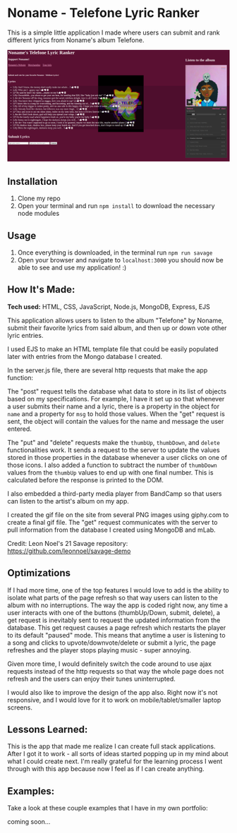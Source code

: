 
# Noname - Telefone Lyric Ranker
This is a simple little application I made where users can submit and rank different lyrics from Noname's album Telefone.

![alt tag](https://github.com/lpercivalDEV/noname-telefone-lyric-ranker/blob/master/nonamePreview.png)


## Installation
1. Clone my repo
2. Open your terminal and  run `npm install` to download the necessary node modules

## Usage
1. Once everything is downloaded, in the terminal run `npm run savage`
2. Open your browser and navigate to `localhost:3000` you should now be able to see and use my application! :)


## How It's Made:

**Tech used:** HTML, CSS, JavaScript, Node.js, MongoDB, Express, EJS

This application allows users to listen to the album "Telefone" by Noname, submit their favorite lyrics from said album, and then up or down vote other lyric entries.

I used EJS to make an HTML template file that could be easily populated later with entries from the Mongo database I created.

In the server.js file, there are several http requests that make the app function:


The "post" request tells the database what data to store in its list of objects based on my specifications. For example, I have it set up so that whenever a user submits their name and a lyric, there is a property in the object for `name` and a property for `msg` to hold those values. When the "get" request is sent, the object will contain the values for the name and message the user entered.

The "put" and "delete" requests make the `thumbUp`, `thumbDown`, and `delete` functionalities work. It sends a request to the server to update the values stored in those properties in the database whenever a user clicks on one of those icons. I also added a function to subtract the number of `thumbDown` values from the `thumbUp` values to end up with one final number. This is calculated before the response is printed to the DOM.

I also embedded a third-party media player from BandCamp so that users can listen to the artist's album on my app.

I created the gif file on the site from several PNG images using giphy.com to create a final gif file.
The "get" request communicates with the server to pull information from the database I created using MongoDB and mLab.

Credit: Leon Noel's 21 Savage repository: https://github.com/leonnoel/savage-demo


## Optimizations
If I had more time, one of the top features I would love to add is the ability to isolate what parts of the page refresh so that way users can listen to the album with no interruptions. The way the app is coded right now, any time a user interacts with one of the buttons (thumbUp/Down, submit, delete), a get request is inevitably sent to request the updated information from the database. This get request causes a page refresh which restarts the player to its default "paused" mode. This means that anytime a user is listening to a song and clicks to upvote/downvote/delete or submit a lyric, the page refreshes and the player stops playing music - super annoying.

Given more time, I would definitely switch the code around to use ajax requests instead of the http requests so that way the whole page does not refresh and the users can enjoy their tunes uninterrupted.

I would also like to improve the design of the app also. Right now it's not responsive, and I would love for it to work on mobile/tablet/smaller laptop screens.

## Lessons Learned:

This is the app that made me realize I can create full stack applications. After I got it to work - all sorts of ideas started popping up in my mind about what I could create next. I'm really grateful for the learning process I went through with this app because now I feel as if I can create anything.

## Examples:
Take a look at these couple examples that I have in my own portfolio:

coming soon...
